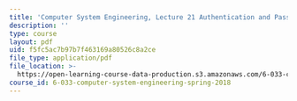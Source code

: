 ```yaml
---
title: 'Computer System Engineering, Lecture 21 Authentication and Passwords'
description: ''
type: course
layout: pdf
uid: f5fc5ac7b97b7f463169a80526c8a2ce
file_type: application/pdf
file_location: >-
  https://open-learning-course-data-production.s3.amazonaws.com/6-033-computer-system-engineering-spring-2018/f5fc5ac7b97b7f463169a80526c8a2ce_MIT6_033S18lec21.pdf
course_id: 6-033-computer-system-engineering-spring-2018
---
```

